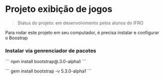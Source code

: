 # Projeto exibição de jogos

> Status do projeto: em desenvolvimento pelos alunos do IFRO

Para rodar este projeto em seu computador, é precisa instalar e configurar o Boostrap

### Instalar via genrenciador de pacotes

´´´
npm install bootstrap@.3.0-alpha1
´´´

´´´
gem install bootstrap -v 5.3.0-alpha1
´´´

